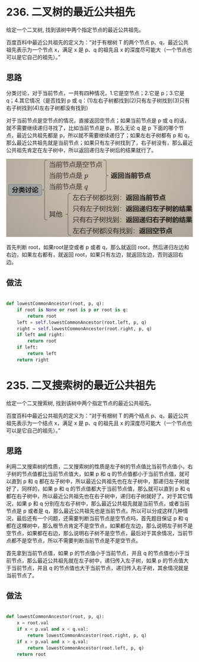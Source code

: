 # 236. 二叉树的最近公共祖先

给定一个二叉树, 找到该树中两个指定节点的最近公共祖先。

百度百科中最近公共祖先的定义为：“对于有根树 T 的两个节点 p、q，最近公共祖先表示为一个节点 x，满足 x 是 p、q 的祖先且 x 的深度尽可能大（一个节点也可以是它自己的祖先）。”

## 思路

分类讨论，对于当前节点，一共有四种情况，1.它是空节点；2.它是 p；3.它是 q；4.其它情况（是否找到 p 或 q：(1)左右子树都找到(2)只有左子树找到(3)只有右子树找到(4)左右子树都没有找到）

对于当前节点是空节点的情况，直接返回空节点；如果当前节点是 p 或 q 的话，就不需要继续递归寻找了，比如当前节点是 p，那么无论 q 是 p 下面的哪个节点，最近公共祖先都是 p，所以就不需要继续递归了；如果左右子树都有 p 和 q，那么最近公共祖先就是当前节点；如果只有左子树找到了，右子树没有，那么最近公共祖先肯定在左子树中，所以返回递归左子树后的结果就行了。

![3](image-3.png)

首先判断 root，如果root是空或者 p 或者 q，那么就返回 root，然后递归左边和右边，如果左右都有，就返回 root，如果只有左边，就返回左边，否则返回右边。

## 做法

```python

def lowestCommonAncestor(root, p, q):
    if root is None or root is p or root is q:
        return root
    left = self.lowestCommonAncestor(root.left, p, q)
    right = self.lowestCommonAncestor(root.right, p, q)
    if left and right:
        return root
    if left:
        return left
    return right

```

# 235. 二叉搜索树的最近公共祖先

给定一个二叉搜索树, 找到该树中两个指定节点的最近公共祖先。

百度百科中最近公共祖先的定义为：“对于有根树 T 的两个结点 p、q，最近公共祖先表示为一个结点 x，满足 x 是 p、q 的祖先且 x 的深度尽可能大（一个节点也可以是它自己的祖先）。”

## 思路

利用二叉搜索树的性质，二叉搜索树的性质是左子树的节点值比当前节点值小，右子树的节点值都比当前节点值大，如果 p 和 q 的节点值都小于当前节点值，就可以直到 p 和 q 都在左子树中，所以最近公共祖先也在左子树中，那递归左子树就好了，同样的，如果 p 和 q 的节点值都大于当前节点值，那么就可以直到 p 和 q 都在右子树中，所以最近公共祖先也在右子树中，递归右子树就好了。对于其它情况，如果 p 和 q 分别在左右子树中，那么最近公共祖先就是当前节点，或者当前节点是 p 或者是 q，那么最近公共祖先也是当前节点。所以可以分成这样几种情况，最后还有一个问题，还需要判断当前节点是空节点吗，首先题目保证 p 和 q 都在这棵树中，那么根节点肯定不是空节点，如果都在左边，那么说明左子树不是空节点，如果都在右边，那么说明右子树不是空节点，最后对于其余情况，当前节点都不是空节点，所以不需要判断当前节点是不是空节点。

首先拿到当前节点值，如果 p 的节点值小于当前节点，并且 q 的节点值也小于当前节点，那么最近公共祖先就在左子树中，递归传入左子树，如果 p 的节点值大于当前节点，并且 q 的节点值也大于当前节点，递归传入右子树，其余情况就是当前节点了。

## 做法

```python

def lowestCommonAncestor(root, p, q):
    x = root.val
    if x < p.val and x < q.val:
        return lowestCommonAncestor(root.right, p, q)
    if x > p.val and x > q.val:
        return lowestCommonAncestor(root.left, p, q)
    return root

```


